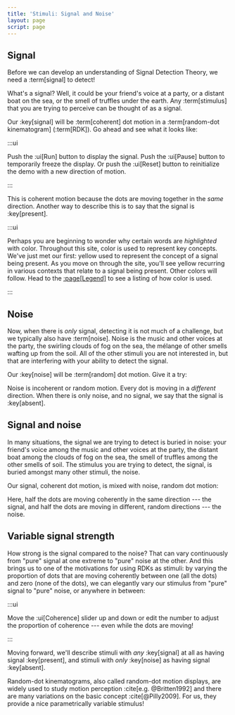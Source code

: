 ```yaml
---
title: 'Stimuli: Signal and Noise'
layout: page
script: page
---
```


## Signal

Before we can develop an understanding of Signal Detection Theory, we need a :term[signal] to
detect!

What's a signal? Well, it could be your friend's voice at a party, or a distant boat on the sea, or
the smell of truffles under the earth. Any :term[stimulus] that you are trying to perceive can be
thought of as a signal.

Our :key[signal] will be :term[coherent] dot motion in a :term[random-dot kinematogram]
(:term[RDK]). Go ahead and see what it looks like:

<sdt-example-human>
  <detectable-control run pause reset></detectable-control>
  <rdk-task count="100" coherence="1" trials="1" probability="1" duration="Infinity"
    wait="0" iti="0"></rdk-task>
</sdt-example-human>

:::ui

Push the :ui[Run] button to display the signal. Push the :ui[Pause] button to temporarily freeze the
display. Or push the :ui[Reset] button to reinitialize the demo with a new direction of motion.

:::

This is coherent motion because the dots are moving together in the *same* direction. Another way to
describe this is to say that the signal is :key[present].

:::ui

Perhaps you are beginning to wonder why certain words are *highlighted* with color. Throughout this
site, color is used to represent key concepts. We've just met our first: yellow used to represent
the concept of a signal being present. As you move on through the site, you'll see yellow recurring
in various contexts that relate to a signal being present. Other colors will follow. Head to the
[:page[Legend]](legend.html) to see a listing of how color is used.

:::

## Noise

Now, when there is *only* signal, detecting it is not much of a challenge, but we typically also
have :term[noise]. Noise is the music and other voices at the party, the swirling clouds of fog on
the sea, the mélange of other smells wafting up from the soil. All of the other stimuli you are not
interested in, but that are interfering with your ability to detect the signal.

Our :key[noise] will be :term[random] dot motion. Give it a try:

<sdt-example-human>
  <detectable-control run pause reset></detectable-control>
  <rdk-task count="100" coherence="0" trials="1" probability="1" duration="Infinity"
    wait="0" iti="0"></rdk-task>
</sdt-example-human>

Noise is incoherent or random motion. Every dot is moving in a *different* direction. When there is
only noise, and no signal, we say that the signal is :key[absent].

## Signal and noise

In many situations, the signal we are trying to detect is buried in noise: your friend's voice among
the music and other voices at the party, the distant boat among the clouds of fog on the sea, the
smell of truffles among the other smells of soil. The stimulus you are trying to detect, the signal,
is buried amongst many other stimuli, the noise.

Our signal, coherent dot motion, is mixed with noise, random dot motion:

<sdt-example-human>
  <detectable-control run pause reset></detectable-control>
  <rdk-task count="100" coherence="0.5" trials="1" probability="1" duration="Infinity"
    wait="0" iti="0"></rdk-task>
</sdt-example-human>

Here, half the dots are moving coherently in the same direction --- the signal, and half the dots
are moving in different, random directions --- the noise.

## Variable signal strength

How strong is the signal compared to the noise? That can vary continuously from "pure" signal at one
extreme to "pure" noise at the other. And this brings us to one of the motivations for using RDKs as
stimuli: by varying the proportion of dots that are moving coherently between one (all the dots) and
zero (none of the dots), we can elegantly vary our stimulus from "pure" signal to "pure" noise, or
anywhere in between:

<sdt-example-human>
  <detectable-control run pause reset coherence="0.5"></detectable-control>
  <rdk-task count="100" coherence="0.5" trials="1" probability="1" duration="Infinity"
    wait="0" iti="0"></rdk-task>
</sdt-example-human>

:::ui

Move the :ui[Coherence] slider up and down or edit the number to adjust the proportion of coherence
--- even while the dots are moving!

:::

Moving forward, we'll describe stimuli with *any* :key[signal] at all as having signal
:key[present], and stimuli with *only* :key[noise] as having signal :key[absent].

Random-dot kinematograms, also called random-dot motion displays, are widely used to study
motion perception :cite[e.g. @Britten1992] and there are many variations on the basic concept
:cite[@Pilly2009]. For us, they provide a nice parametrically variable stimulus!

